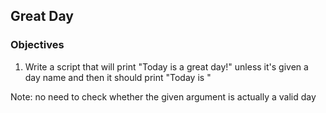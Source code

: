 ## Great Day

### Objectives

1. Write a script that will print "Today is a great day!" unless it's given a day name and then it should print "Today is <given day>"

Note: no need to check whether the given argument is actually a valid day
